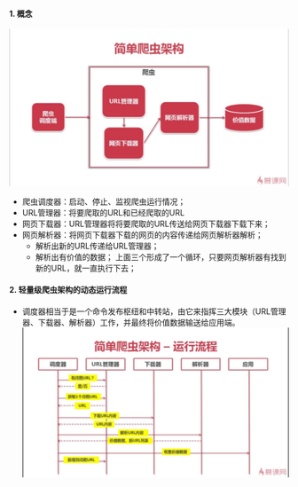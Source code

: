 #### 1. 概念
![](https://github.com/vulcan-soundwave/Python-Web-Crawler/blob/master/pictures/2_0.jpg)
- 爬虫调度器：启动、停止、监视爬虫运行情况；
- URL管理器：将要爬取的URL和已经爬取的URL
- 网页下载器：URL管理器将将要爬取的URL传送给网页下载器下载下来；
- 网页解析器：将网页下载器下载的网页的内容传递给网页解析器解析；
  - 解析出新的URL传递给URL管理器；
  - 解析出有价值的数据；
上面三个形成了一个循环，只要网页解析器有找到新的URL，就一直执行下去；

#### 2. 轻量级爬虫架构的动态运行流程
- 调度器相当于是一个命令发布枢纽和中转站，由它来指挥三大模块（URL管理器、下载器、解析器）工作，并最终将价值数据输送给应用端。
  ![](https://github.com/vulcan-soundwave/Python-Web-Crawler/blob/master/pictures/2_1.jpg)
